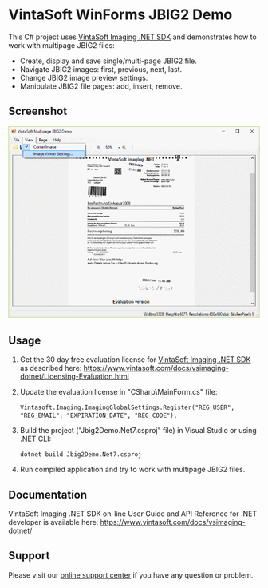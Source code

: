 # VintaSoft WinForms JBIG2 Demo

This C# project uses <a href="https://www.vintasoft.com/vsimaging-dotnet-index.html">VintaSoft Imaging .NET SDK</a> and demonstrates how to work with multipage JBIG2 files:
* Create, display and save single/multi-page JBIG2 file.
* Navigate JBIG2 images: first, previous, next, last.
* Change JBIG2 image preview settings.
* Manipulate JBIG2 file pages: add, insert, remove.


## Screenshot
<img src="vintasoft-jbig2-demo.png" alt="VintaSoft JBIG2 Demo">


## Usage
1. Get the 30 day free evaluation license for <a href="https://www.vintasoft.com/vsimaging-dotnet-index.html" target="_blank">VintaSoft Imaging .NET SDK</a> as described here: <a href="https://www.vintasoft.com/docs/vsimaging-dotnet/Licensing-Evaluation.html" target="_blank">https://www.vintasoft.com/docs/vsimaging-dotnet/Licensing-Evaluation.html</a>

2. Update the evaluation license in "CSharp\MainForm.cs" file:
   ```
   Vintasoft.Imaging.ImagingGlobalSettings.Register("REG_USER", "REG_EMAIL", "EXPIRATION_DATE", "REG_CODE");
   ```

3. Build the project ("Jbig2Demo.Net7.csproj" file) in Visual Studio or using .NET CLI:
   ```
   dotnet build Jbig2Demo.Net7.csproj
   ```

4. Run compiled application and try to work with multipage JBIG2 files.


## Documentation
VintaSoft Imaging .NET SDK on-line User Guide and API Reference for .NET developer is available here: https://www.vintasoft.com/docs/vsimaging-dotnet/


## Support
Please visit our <a href="https://myaccount.vintasoft.com/">online support center</a> if you have any question or problem.
